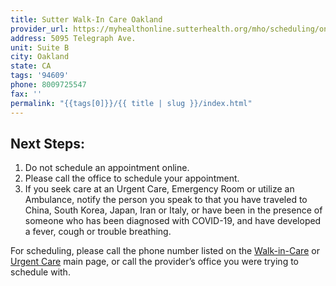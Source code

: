 ```yaml
---
title: Sutter Walk-In Care Oakland
provider_url: https://myhealthonline.sutterhealth.org/mho/scheduling/onmyway/?dispGroups=26606&_ga=2.133041101.278201463.1562195936-1524904045.1562195936&shqnr=true
address: 5095 Telegraph Ave.
unit: Suite B
city: Oakland
state: CA
tags: '94609'
phone: 8009725547
fax: ''
permalink: "{{tags[0]}}/{{ title | slug }}/index.html"
---
```

## Next Steps:

1. Do not schedule an appointment online.
2. Please call the office to schedule your appointment.
3. If you seek care at an Urgent Care, Emergency Room or utilize an Ambulance, notify the person you speak to that you have traveled to China, South Korea, Japan, Iran or Italy, or have been in the presence of someone who has been diagnosed with COVID-19, and have developed a fever, cough or trouble breathing.

For scheduling, please call the phone number listed on the [Walk-in-Care](https://www.sutterhealth.org/find-location/walk-in-care) or [Urgent Care](https://www.sutterhealth.org/find-location/urgent-care) main page, or call the provider’s office you were trying to schedule with.